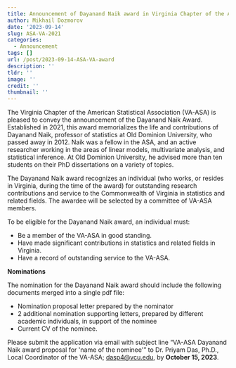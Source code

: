 ```yaml
---
title: Announcement of Dayanand Naik award in Virginia Chapter of the American Statistical Association 2023 
author: Mikhail Dozmorov
date: '2023-09-14'
slug: ASA-VA-2021
categories:
  - Announcement
tags: []
url: /post/2023-09-14-ASA-VA-award
description: ''
tldr: ''
image: ''
credit: ''
thumbnail: ''
---
```


The Virginia Chapter of the American Statistical Association (VA-ASA) is pleased to convey the announcement of the Dayanand Naik Award. Established in 2021, this award memorializes the life and contributions of Dayanand Naik, professor of statistics at Old Dominion University, who passed away in 2012.  Naik was a fellow in the ASA, and an active researcher working in the areas of linear models, multivariate analysis, and statistical inference. At Old Dominion University, he advised more than ten students on their PhD dissertations on a variety of topics. 

The Dayanand Naik award recognizes an individual (who works, or resides in Virginia, during the time of the award) for outstanding research contributions and service to the Commonwealth of Virginia in statistics and related fields. The awardee will be selected by a committee of VA-ASA members.

To be eligible for the Dayanand Naik award, an individual must:

- Be a member of the VA-ASA in good standing.
- Have made significant contributions in statistics and related fields in Virginia.
- Have a record of outstanding service to the VA-ASA.

**Nominations**

The nomination for the Dayanand Naik award should include the following documents merged into a single pdf file:

- Nomination proposal letter prepared by the nominator
- 2 additional nomination supporting letters, prepared by different academic individuals, in support of the nominee
- Current CV of the nominee.

Please submit the application via email with subject line “VA-ASA Dayanand Naik award proposal for 'name of the nominee'” to Dr. Priyam Das, Ph.D., Local Coordinator of the VA-ASA; dasp4@vcu.edu, by **October 15, 2023**.
